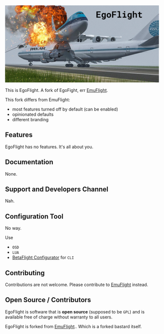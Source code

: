 ![EgoFlight](.github/EgoFlight.png)

This is EgoFlight. A fork of EgoFight, err [EmuFlight](https://github.com/emuflight/EmuFlight).

This fork differs from EmuFlight:

 * most features turned off by default (can be enabled)
 * opinionated defaults
 * different branding

## Features

EgoFlight has no features. It's all about you.

## Documentation

None.

## Support and Developers Channel

Nah.

## Configuration Tool

No way.

Use

 * `OSD`
 * `LUA`
 * [BetaFlight Configurator](https://github.com/betaflight/betaflight-configurator) for `CLI`

## Contributing

Contributions are not welcome. Please contribute to [EmuFlight](https://github.com/emuflight/EmuFlight) instead.

## Open Source / Contributors

EgoFlight is software that is **open source** (supposed to be `GPL`) and is available free of charge without warranty to all users.

EgoFlight is forked from [EmuFlight](https://github.com/emuflight/EmuFlight).. Which is a forked bastard itself.

